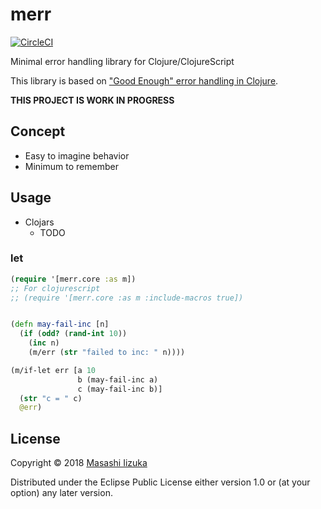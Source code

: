 # merr
[![CircleCI](https://circleci.com/gh/liquidz/merr.svg?style=svg)](https://circleci.com/gh/liquidz/merr)

Minimal error handling library for Clojure/ClojureScript

This library is based on ["Good Enough" error handling in Clojure](https://adambard.com/blog/acceptable-error-handling-in-clojure/).

**THIS PROJECT IS WORK IN PROGRESS**

## Concept

* Easy to imagine behavior
* Minimum to remember

## Usage

* Clojars
  * TODO

### let

```clj
(require '[merr.core :as m])
;; For clojurescript
;; (require '[merr.core :as m :include-macros true])


(defn may-fail-inc [n]
  (if (odd? (rand-int 10))
    (inc n)
    (m/err (str "failed to inc: " n))))

(m/if-let err [a 10
               b (may-fail-inc a)
               c (may-fail-inc b)]
  (str "c = " c)
  @err)
```

## License

Copyright © 2018 [Masashi Iizuka](https://twitter.com/uochan)

Distributed under the Eclipse Public License either version 1.0 or (at
your option) any later version.

